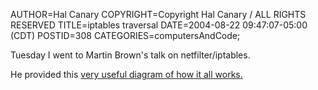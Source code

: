 AUTHOR=Hal Canary
COPYRIGHT=Copyright Hal Canary / ALL RIGHTS RESERVED
TITLE=iptables traversal
DATE=2004-08-22 09:47:07-05:00 (CDT)
POSTID=308
CATEGORIES=computersAndCode;

Tuesday I went to Martin Brown's talk on netfilter/iptables.
 
He provided this  [very useful diagram of how it all works.](http://linux-ip.net/nf/nfk-traversal.png)
